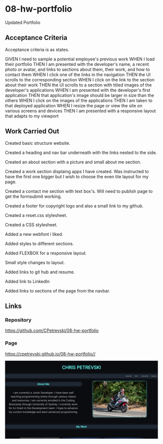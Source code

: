 # 08-hw-portfolio
Updated Portfolio


## Acceptance Criteria ##

Acceptance criteria is as states.

GIVEN I need to sample a potential employee's previous work
WHEN I load their portfolio
THEN I am presented with the developer's name, a recent photo or avatar, and links to sections about them, their work, and how to contact them
WHEN I click one of the links in the navigation
THEN the UI scrolls to the corresponding section
WHEN I click on the link to the section about their work
THEN the UI scrolls to a section with titled images of the developer's applications
WHEN I am presented with the developer's first application
THEN that application's image should be larger in size than the others
WHEN I click on the images of the applications
THEN I am taken to that deployed application
WHEN I resize the page or view the site on various screens and devices
THEN I am presented with a responsive layout that adapts to my viewport

## Work Carried Out ##

Created basic structure website.

Created a heading and nav bar underneath with the links nested to the side.

Created an about section with a picture and small about me section.

Created a work section displaing apps I have created. Was instructed to have the first one bigger but I wish to choose the even tile layout for my page.

Created a contact me section with text box's. Will need to publish page to get the formsubmit working.

Created a footer for copyright logo and also a small link to my github.

Created a reset.css stylesheet.

Created a CSS stylesheet.

Added a new webfont i liked.

Added styles to different sections.

Added FLEXBOX for a responsive layout.

Small style changes to layout.

Added links to git hub and resume.

Added link to LinkedIn

Added links to sections of the page from the navbar.


## Links ##



### Repository ###

https://github.com/CPetrevski/08-hw-portfolio

### Page ###

https://cpetrevski.github.io/08-hw-portfolio//

<img src="./assets/images/preview.png">

